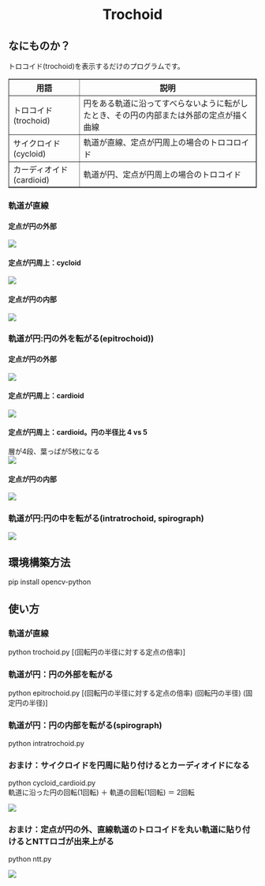 <html lang="ja">
    <head>
        <meta charset="utf-8" />
    </head>
    <body>
        <h1><center>Trochoid</center></h1>
        <h2>なにものか？</h2>
        <p>
            トロコイド(trochoid)を表示するだけのプログラムです。<br>
            <table border="1">
                <tr><th>用語</th><th>説明</th></tr>
                <tr><td>トロコイド(trochoid)</td><td>円をある軌道に沿ってすべらないように転がしたとき、その円の内部または外部の定点が描く曲線</td></tr>
                <tr><td>サイクロイド(cycloid)</td><td>軌道が直線、定点が円周上の場合のトロコロイド</td></tr>
                <tr><td>カーディオイド(cardioid)</td><td>軌道が円、定点が円周上の場合のトロコイド</td></tr>
            </table>
            <h3>軌道が直線</h3>
            <h4>定点が円の外部</h4>
            <img src="images/trochoid.gif"><br>
            <h4>定点が円周上：cycloid</h4>
            <img src="images/cycloid.gif"><br>
            <h4>定点が円の内部</h4>
            <img src="images/trochoid_05.gif"><br>
            <h3>軌道が円:円の外を転がる(epitrochoid))</h3>
            <h4>定点が円の外部</h4>
            <img src="images/epitrochoid_2.gif"><br>
            <h4>定点が円周上：cardioid</h4>
            <img src="images/cardioid.gif"><br>
            <h4>定点が円周上：cardioid。円の半径比 4 vs 5</h4>
            層が4段、葉っぱが5枚になる<br>
            <img src="images/cardioid_4_5.gif"><br>
            <h4>定点が円の内部</h4>
            <img src="images/epitrochoid_075.gif"><br>
            <h3>軌道が円:円の中を転がる(intratrochoid, spirograph)</h3>
            <img src="images/intratrochoid.gif"><br>
        </p>
        <h2>環境構築方法</h2>
        <p>
            pip install opencv-python<br>
        </p>
        <h2>使い方</h2>
        <h3>軌道が直線</h3>
        <p>
            python trochoid.py [(回転円の半径に対する定点の倍率)]<br>
        </p>
        <h3>軌道が円：円の外部を転がる</h3>
        <p>
            python epitrochoid.py [(回転円の半径に対する定点の倍率) (回転円の半径) (固定円の半径)]<br>
        </p>
        <h3>軌道が円：円の内部を転がる(spirograph)</h3>
        <p>
            python intratrochoid.py<br>
        </p>
        <h3>おまけ：サイクロイドを円周に貼り付けるとカーディオイドになる</h3>
        <p>
            python cycloid_cardioid.py<br>
            軌道に沿った円の回転(1回転) ＋ 軌道の回転(1回転) ＝ 2回転<br>
        </p>
            <img src="images/cycloid_cardioid.gif"><br>
        <h3>おまけ：定点が円の外、直線軌道のトロコイドを丸い軌道に貼り付けるとNTTロゴが出来上がる</h3>
        <p>
            python ntt.py<br>
        </p>
            <img src="images/ntt.gif"><br>
    </body>
</html>
